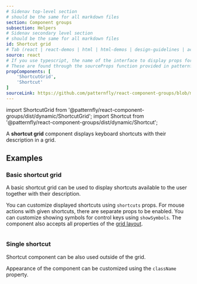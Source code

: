 ```yaml
---
# Sidenav top-level section
# should be the same for all markdown files
section: Component groups
subsection: Helpers
# Sidenav secondary level section
# should be the same for all markdown files
id: Shortcut grid
# Tab (react | react-demos | html | html-demos | design-guidelines | accessibility)
source: react
# If you use typescript, the name of the interface to display props for
# These are found through the sourceProps function provided in patternfly-docs.source.js
propComponents: [
    'ShortcutGrid',
    'Shortcut'
]
sourceLink: https://github.com/patternfly/react-component-groups/blob/main/packages/module/patternfly-docs/content/extensions/component-groups/examples/ShortcutGrid/ShortcutGrid.md
---
```


import ShortcutGrid from '@patternfly/react-component-groups/dist/dynamic/ShortcutGrid';
import Shortcut from '@patternfly/react-component-groups/dist/dynamic/Shortcut';

A **shortcut grid** component displays keyboard shortcuts with their description in a grid.

## Examples

### Basic shortcut grid

A basic shortcut grid can be used to display shortcuts available to the user together with their description. 

You can customize displayed shortcuts using `shortcuts` props. For mouse actions with given shortcuts, there are separate props to be enabled. You can customize showing symbols for control keys using `showSymbols`. The component also accepts all properties of the [grid layout](/layouts/grid).

```js file="./ShortcutGridExample.tsx"

```

### Single shortcut

Shortcut component can be also used outside of the grid. 

Appearance of the component can be customized using the `className` property.

```js file="./ShortcutExample.tsx"

```


